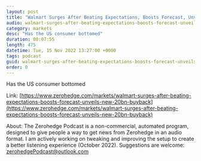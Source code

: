 ```yaml
---
layout: post
title: "Walmart Surges After Beating Expectations, Boosts Forecast, Unveils New $20BN Buyback"
audio: walmart-surges-after-beating-expectations-boosts-forecast-unveils-new-20bn-buyback-0
category: markets
desc: "Has the US consumer bottomed"
duration: 00:07:55
length: 475
datetime: Tue, 15 Nov 2022 13:27:00 +0000
tags: podcast
guid: walmart-surges-after-beating-expectations-boosts-forecast-unveils-new-20bn-buyback-0
order: 0
---
```

Has the US consumer bottomed

Link: [https://www.zerohedge.com/markets/walmart-surges-after-beating-expectations-boosts-forecast-unveils-new-20bn-buyback](https://www.zerohedge.com/markets/walmart-surges-after-beating-expectations-boosts-forecast-unveils-new-20bn-buyback)

About: The Zerohedge Podcast is a non-commercial, automated program, designed to give people a way to get news from Zerohedge in an audio format.  I am actively working on tweaking and improving the setup to create a better listening experience (October 2022).  Suggestions are welcome: [zerohedgePodcast@outlook.com](mailto:zerohedgePodcast@outlook.com)